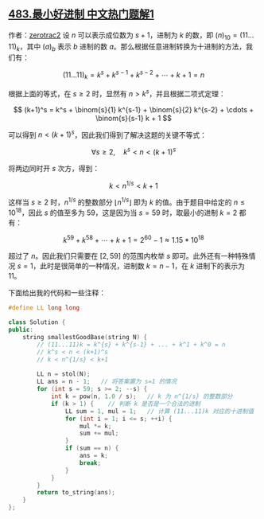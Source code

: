 ## [483.最小好进制 中文热门题解1](https://leetcode.cn/problems/smallest-good-base/solutions/100000/shu-xue-fang-fa-fen-xi-dai-ma-by-zerotrac)

作者：[zerotrac2](https://leetcode.cn/u/zerotrac2)
设 $n$ 可以表示成位数为 $s+1$，进制为 $k$ 的数，即 $(n)_{10}=(11\ldots 11)_k$，其中 $(a)_b$ 表示 $b$ 进制的数 $a$。那么根据任意进制转换为十进制的方法，我们有：

$$
(11\ldots 11)_k = k^s + k^{s-1} + k^{s-2} + \cdots + k + 1 = n
$$

根据上面的等式，在 $s \geq 2$ 时，显然有 $n > k^s$，并且根据二项式定理：

$$
(k+1)^s = k^s + \binom{s}{1} k^{s-1} + \binom{s}{2} k^{s-2} + \cdots + \binom{s}{s-1} k + 1
$$

可以得到 $n < (k+1)^s$，因此我们得到了解决这题的关键不等式：

$$
\forall s \geq 2, \quad k^s < n < (k+1)^s
$$

将两边同时开 $s$ 次方，得到：

$$
k < n^{1/s} < k + 1
$$

这样当 $s \geq 2$ 时，$n^{1/s}$ 的整数部分 $\lfloor n^{1/s} \rfloor$ 即为 $k$ 的值。由于题目中给定的 $n \leq 10^{18}$，因此 $s$ 的值至多为 $59$，这是因为当 $s=59$ 时，取最小的进制 $k=2$ 都有：

$$
k^{59} + k^{58} + \cdots + k + 1 = 2^{60} - 1 \approx 1.15 * 10^{18}
$$

超过了 $n$。因此我们只需要在 $[2, 59]$ 的范围内枚举 $s$ 即可。此外还有一种特殊情况 $s = 1$，此时是很简单的一种情况，进制数 $k = n-1$，在 $k$ 进制下的表示为 $11$。

下面给出我的代码和一些注释：
 
```C++
#define LL long long

class Solution {
public:
    string smallestGoodBase(string N) {
        // (11...11)k = k^{s} + k^{s-1} + ... + k^1 + k^0 = n
        // k^s < n < (k+1)^s
        // k < n^{1/s} < k+1
        
        LL n = stol(N);
        LL ans = n - 1;   // 将答案置为 s=1 的情况
        for (int s = 59; s >= 2; --s) {
            int k = pow(n, 1.0 / s);   // k 为 n^{1/s} 的整数部分
            if (k > 1) {    // 判断 k 是否是一个合法的进制
                LL sum = 1, mul = 1;   // 计算 (11...11)k 对应的十进制值
                for (int i = 1; i <= s; ++i) {
                    mul *= k;
                    sum += mul;
                }
                if (sum == n) {
                    ans = k;
                    break;
                }
            }
        }
        return to_string(ans);
    }
};

```